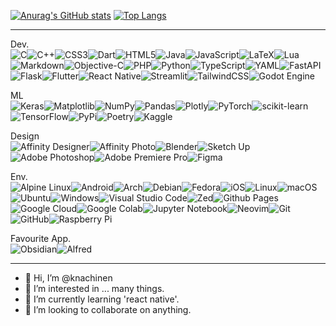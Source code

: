 [![Anurag's GitHub stats](https://github-readme-stats.vercel.app/api?username=knachinen)](https://github.com/anuraghazra/github-readme-stats&show_icons=true&theme=transparent&hide_rank=true&rank_icon=github)  [![Top Langs](https://github-readme-stats.vercel.app/api/top-langs/?username=knachinen)](https://github.com/anuraghazra/github-readme-stats)

---

Dev.  
![C](https://img.shields.io/badge/c-%2300599C.svg?style=for-the-badge&logo=c&logoColor=white)![C++](https://img.shields.io/badge/c++-%2300599C.svg?style=for-the-badge&logo=c%2B%2B&logoColor=white)![CSS3](https://img.shields.io/badge/css3-%231572B6.svg?style=for-the-badge&logo=css3&logoColor=white)![Dart](https://img.shields.io/badge/dart-%230175C2.svg?style=for-the-badge&logo=dart&logoColor=white)![HTML5](https://img.shields.io/badge/html5-%23E34F26.svg?style=for-the-badge&logo=html5&logoColor=white)![Java](https://img.shields.io/badge/java-%23ED8B00.svg?style=for-the-badge&logo=openjdk&logoColor=white)![JavaScript](https://img.shields.io/badge/javascript-%23323330.svg?style=for-the-badge&logo=javascript&logoColor=%23F7DF1E)![LaTeX](https://img.shields.io/badge/latex-%23008080.svg?style=for-the-badge&logo=latex&logoColor=white)![Lua](https://img.shields.io/badge/lua-%232C2D72.svg?style=for-the-badge&logo=lua&logoColor=white)![Markdown](https://img.shields.io/badge/markdown-%23000000.svg?style=for-the-badge&logo=markdown&logoColor=white)![Objective-C](https://img.shields.io/badge/OBJECTIVE--C-%233A95E3.svg?style=for-the-badge&logo=apple&logoColor=white)![PHP](https://img.shields.io/badge/php-%23777BB4.svg?style=for-the-badge&logo=php&logoColor=white)![Python](https://img.shields.io/badge/python-3670A0?style=for-the-badge&logo=python&logoColor=ffdd54)![TypeScript](https://img.shields.io/badge/typescript-%23007ACC.svg?style=for-the-badge&logo=typescript&logoColor=white)![YAML](https://img.shields.io/badge/yaml-%23ffffff.svg?style=for-the-badge&logo=yaml&logoColor=151515)![FastAPI](https://img.shields.io/badge/FastAPI-005571?style=for-the-badge&logo=fastapi)![Flask](https://img.shields.io/badge/flask-%23000.svg?style=for-the-badge&logo=flask&logoColor=white)![Flutter](https://img.shields.io/badge/Flutter-%2302569B.svg?style=for-the-badge&logo=Flutter&logoColor=white)![React Native](https://img.shields.io/badge/react_native-%2320232a.svg?style=for-the-badge&logo=react&logoColor=%2361DAFB)![Streamlit](https://img.shields.io/badge/Streamlit-%23FE4B4B.svg?style=for-the-badge&logo=streamlit&logoColor=white)![TailwindCSS](https://img.shields.io/badge/tailwindcss-%2338B2AC.svg?style=for-the-badge&logo=tailwind-css&logoColor=white)![Godot Engine](https://img.shields.io/badge/GODOT-%23FFFFFF.svg?style=for-the-badge&logo=godot-engine)


ML  
![Keras](https://img.shields.io/badge/Keras-%23D00000.svg?style=for-the-badge&logo=Keras&logoColor=white)![Matplotlib](https://img.shields.io/badge/Matplotlib-%23ffffff.svg?style=for-the-badge&logo=Matplotlib&logoColor=black)![NumPy](https://img.shields.io/badge/numpy-%23013243.svg?style=for-the-badge&logo=numpy&logoColor=white)![Pandas](https://img.shields.io/badge/pandas-%23150458.svg?style=for-the-badge&logo=pandas&logoColor=white)![Plotly](https://img.shields.io/badge/Plotly-%233F4F75.svg?style=for-the-badge&logo=plotly&logoColor=white)![PyTorch](https://img.shields.io/badge/PyTorch-%23EE4C2C.svg?style=for-the-badge&logo=PyTorch&logoColor=white)![scikit-learn](https://img.shields.io/badge/scikit--learn-%23F7931E.svg?style=for-the-badge&logo=scikit-learn&logoColor=white)![TensorFlow](https://img.shields.io/badge/TensorFlow-%23FF6F00.svg?style=for-the-badge&logo=TensorFlow&logoColor=white)![PyPi](https://img.shields.io/badge/pypi-%23ececec.svg?style=for-the-badge&logo=pypi&logoColor=1f73b7)![Poetry](https://img.shields.io/badge/Poetry-%233B82F6.svg?style=for-the-badge&logo=poetry&logoColor=0B3D8D)![Kaggle](https://img.shields.io/badge/Kaggle-035a7d?style=for-the-badge&logo=kaggle&logoColor=white)


Design  
![Affinity Designer](https://img.shields.io/badge/affinity%20desginer-%231B72BE.svg?style=for-the-badge&logo=affinity-designer&logoColor=white)![Affinity Photo](https://img.shields.io/badge/affinityphoto-%237E4DD2.svg?style=for-the-badge&logo=affinity-photo&logoColor=white)![Blender](https://img.shields.io/badge/blender-%23F5792A.svg?style=for-the-badge&logo=blender&logoColor=white)![Sketch Up](https://img.shields.io/badge/SketchUp-005F9E?style=for-the-badge&logo=sketchup&logoColor=white)![Adobe Photoshop](https://img.shields.io/badge/adobe%20photoshop-%2331A8FF.svg?style=for-the-badge&logo=adobe%20photoshop&logoColor=white)![Adobe Premiere Pro](https://img.shields.io/badge/Adobe%20Premiere%20Pro-9999FF.svg?style=for-the-badge&logo=Adobe%20Premiere%20Pro&logoColor=white)![Figma](https://img.shields.io/badge/figma-%23F24E1E.svg?style=for-the-badge&logo=figma&logoColor=white)


Env.  
![Alpine Linux](https://img.shields.io/badge/Alpine_Linux-%230D597F.svg?style=for-the-badge&logo=alpine-linux&logoColor=white)![Android](https://img.shields.io/badge/Android-3DDC84?style=for-the-badge&logo=android&logoColor=white)![Arch](https://img.shields.io/badge/Arch%20Linux-1793D1?logo=arch-linux&logoColor=fff&style=for-the-badge)![Debian](https://img.shields.io/badge/Debian-D70A53?style=for-the-badge&logo=debian&logoColor=white)![Fedora](https://img.shields.io/badge/Fedora-294172?style=for-the-badge&logo=fedora&logoColor=white)![iOS](https://img.shields.io/badge/iOS-000000?style=for-the-badge&logo=ios&logoColor=white)![Linux](https://img.shields.io/badge/Linux-FCC624?style=for-the-badge&logo=linux&logoColor=black)![macOS](https://img.shields.io/badge/mac%20os-000000?style=for-the-badge&logo=macos&logoColor=F0F0F0)![Ubuntu](https://img.shields.io/badge/Ubuntu-E95420?style=for-the-badge&logo=ubuntu&logoColor=white)![Windows](https://img.shields.io/badge/Windows-0078D6?style=for-the-badge&logo=windows&logoColor=white)![Visual Studio Code](https://img.shields.io/badge/Visual%20Studio%20Code-0078d7.svg?style=for-the-badge&logo=visual-studio-code&logoColor=white)![Zed](https://img.shields.io/badge/zedindustries-084CCF.svg?style=for-the-badge&logo=zedindustries&logoColor=white)![Github Pages](https://img.shields.io/badge/github%20pages-121013?style=for-the-badge&logo=github&logoColor=white)![Google Cloud](https://img.shields.io/badge/GoogleCloud-%234285F4.svg?style=for-the-badge&logo=google-cloud&logoColor=white)![Google Colab](https://img.shields.io/badge/Google%20Colab-%23F9A825.svg?style=for-the-badge&logo=googlecolab&logoColor=white)![Jupyter Notebook](https://img.shields.io/badge/jupyter-%23FA0F00.svg?style=for-the-badge&logo=jupyter&logoColor=white)![Neovim](https://img.shields.io/badge/NeoVim-%2357A143.svg?&style=for-the-badge&logo=neovim&logoColor=white)![Git](https://img.shields.io/badge/git-%23F05033.svg?style=for-the-badge&logo=git&logoColor=white)![GitHub](https://img.shields.io/badge/github-%23121011.svg?style=for-the-badge&logo=github&logoColor=white)![Raspberry Pi](https://img.shields.io/badge/-Raspberry_Pi-C51A4A?style=for-the-badge&logo=Raspberry-Pi)


Favourite App.  
![Obsidian](https://img.shields.io/badge/Obsidian-%23483699.svg?style=for-the-badge&logo=obsidian&logoColor=white)![Alfred](https://img.shields.io/badge/alfred-%235C1F87.svg?style=for-the-badge&logo=alfred)


---


- 👋 Hi, I’m @knachinen
- 👀 I’m interested in ... many things.
- 🌱 I’m currently learning 'react native'.
- 💞️ I’m looking to collaborate on anything.

<!---
knachinen/knachinen is a ✨ special ✨ repository because its `README.md` (this file) appears on your GitHub profile.
You can click the Preview link to take a look at your changes.
--->

<!---
<img src="https://github.com/knachinen/knachinen/blob/output/github-contribution-grid-snake.svg"/>
--->
